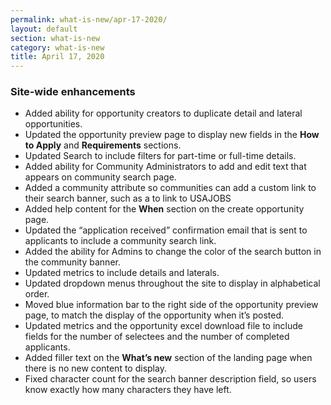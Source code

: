```yaml
---
permalink: what-is-new/apr-17-2020/
layout: default
section: what-is-new
category: what-is-new
title: April 17, 2020
---
```

### Site-wide enhancements

* Added ability for opportunity creators to duplicate detail and lateral opportunities.
* Updated the opportunity preview page to display new fields in the **How to Apply** and **Requirements** sections. 
* Updated Search to include filters for part-time or full-time details.
* Added ability for Community Administrators to add and edit text that appears on community search page.
* Added a community attribute so communities can add a custom link to their search banner, such as a to link to USAJOBS
* Added help content for the **When** section on the create opportunity page.
* Updated the “application received” confirmation email that is sent to applicants to include a community search link.
* Added the ability for Admins to change the color of the search button in the community banner.
* Updated metrics to include details and laterals.
* Updated dropdown menus throughout the site to display in alphabetical order.
* Moved blue information bar to the right side of the opportunity preview page, to match the display of the opportunity when it’s posted.
* Updated metrics and the opportunity excel download file to include fields for the number of selectees and the number of completed applicants. 
* Added filler text on the **What’s new** section of the landing page when there is no new content to display.
* Fixed character count for the search banner description field, so users know exactly how many characters they have left.
